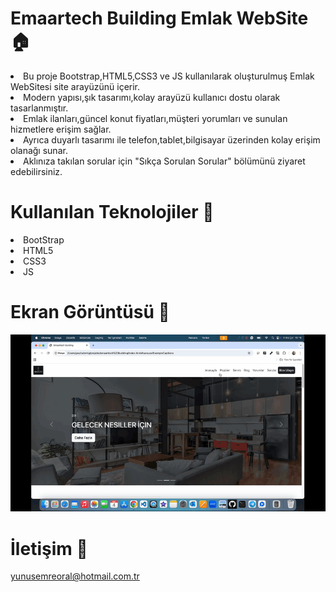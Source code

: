 # Emaartech Building Emlak WebSite 🏠

<li>Bu proje Bootstrap,HTML5,CSS3 ve JS kullanılarak oluşturulmuş Emlak WebSitesi site arayüzünü içerir.</li>
<li>Modern yapısı,şık tasarımı,kolay arayüzü kullanıcı dostu olarak tasarlanmıştır.</li>
<li>Emlak ilanları,güncel konut fiyatları,müşteri yorumları ve sunulan hizmetlere erişim sağlar.</li>
<li>Ayrıca duyarlı tasarımı ile telefon,tablet,bilgisayar üzerinden kolay erişim olanağı sunar.</li>
<li>Aklınıza takılan sorular için "Sıkça Sorulan Sorular" bölümünü ziyaret edebilirsiniz.</li>

# Kullanılan Teknolojiler 🎨

<li>BootStrap</li>
<li>HTML5</li>
<li>CSS3</li>
<li>JS</li>

# Ekran Görüntüsü 🎥

<img src="emaartech-building.gif" width="auto"> 

# İletişim 📩
yunusemreoral@hotmail.com.tr
